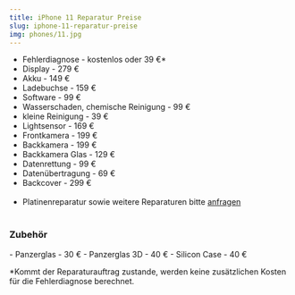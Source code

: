 ```yaml
---
title: iPhone 11 Reparatur Preise
slug: iphone-11-reparatur-preise
img: phones/11.jpg
---
```


- Fehlerdiagnose - kostenlos oder 39 €*
- Display - 279 €
- Akku - 149 €
- Ladebuchse - 159 €
- Software - 99 €
- Wasserschaden, chemische Reinigung - 99 €
- kleine Reinigung - 39 €
- Lightsensor - 169 €
- Frontkamera - 199  €
- Backkamera - 199 €
- Backkamera Glas - 129 €
- Datenrettung - 99 €
- Datenübertragung - 69 €
- Backcover - 299 €<br><br>
- Platinenreparatur sowie weitere Reparaturen bitte <a href="/kontakt">anfragen</a>
<br></br>
<h3>Zubehör</h3>
- Panzerglas - 30 €
- Panzerglas 3D - 40 €
- Silicon Case - 40 €


*Kommt der Reparaturauftrag zustande, werden keine zusätzlichen Kosten für die Fehlerdiagnose berechnet.

